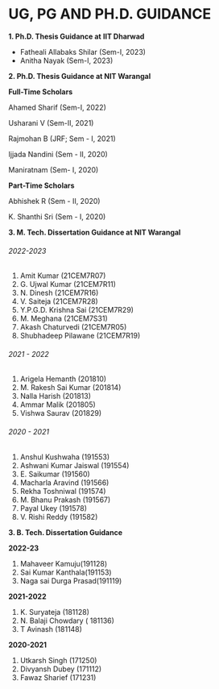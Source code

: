 



# UG, PG AND PH.D. GUIDANCE

**1. Ph.D. Thesis Guidance at** **IIT Dharwad**

- Fatheali Allabaks Shilar (Sem-I, 2023)
- Anitha Nayak (Sem-I, 2023) 

**2. Ph.D. Thesis Guidance at NIT Warangal** 

**Full-Time Scholars** 

Ahamed Sharif (Sem-I, 2022)

Usharani V (Sem-II, 2021) 

Rajmohan B (JRF; Sem - I, 2021)

Ijjada Nandini (Sem - II, 2020)

Maniratnam (Sem- I, 2020) 

**Part-Time Scholars** 

Abhishek R (Sem - II, 2020)

K. Shanthi Sri (Sem - I, 2020) 

 **3. M. Tech. Dissertation Guidance at NIT Warangal**

###### 2022-2023 

1. Amit Kumar (21CEM7R07)
2. G. Ujwal Kumar (21CEM7R11)
3. N. Dinesh (21CEM7R16)
4. V. Saiteja (21CEM7R28)
5. Y.P.G.D. Krishna Sai (21CEM7R29)
6. M. Meghana (21CEM7S31)
7. Akash Chaturvedi (21CEM7R05)
8. Shubhadeep Pilawane (21CEM7R19)

###### 2021 - 2022

1. Arigela Hemanth (201810)
2. M. Rakesh Sai Kumar (201814)
3. Nalla Harish (201813)
4. Ammar Malik (201805)
5. Vishwa Saurav (201829)

###### 2020 - 2021

1. Anshul Kushwaha (191553)
2. Ashwani Kumar Jaiswal (191554)
3. E. Saikumar (191560)
4. Macharla Aravind (191566)
5. Rekha Toshniwal (191574)
6. M. Bhanu Prakash (191567)
7. Payal Ukey  (191578)
8. V. Rishi Reddy (191582)

 

**3. B. Tech. Dissertation Guidance** 

**2022-23**

1. Mahaveer Kamuju(191128)
2. Sai Kumar Kanthala(191153)
3. Naga sai Durga Prasad(191119)

**2021-2022**

1. K. Suryateja (181128)
2. N. Balaji Chowdary ( 181136)
3. T Avinash (181148)

**2020-2021**

1. Utkarsh Singh (171250)
2. Divyansh Dubey (171112)
3. Fawaz Sharief (171231)
